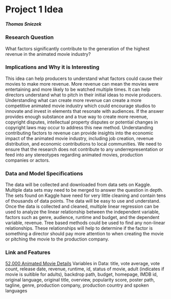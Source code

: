 # Project 1 Idea
##### _Thomas Sniezek_

### Research Question
What factors significantly contribute to the generation of the highest revenue in the animated movie industry? 


### Implications and Why it is Interesting
This idea can help producers to understand what factors could cause their movies to make more revenue. More revenue can mean the movies were entertaining and more likely to be watched multiple times. It can help directors understand what to pitch in their initial ideas to movie producers.  Understanding what can create more revenue can create a more competitive animated movie industry which could encourage studios to innovate and invest in elements that resonate with audiences. If the answer provides enough substance and a true way to create more revenue, copyright disputes, intellectual property disputes or potential changes in copyright laws may occur to address this new method. Understanding contributing factors to revenue can provide insights into the economic impact of the animated movie industry, including job creation, revenue distribution, and economic contributions to local communities.  We need to ensure that the research does not contribute to any underrepresentation or feed into any stereotypes regarding animated movies, production companies or actors.  
### Data and Model Specifications
The data will be collected and downloaded from data sets on Kaggle. Multiple data sets may need to be merged to answer the question in depth. The sets found on Kaggle have need for very little cleaning and contain tens of thousands of data points. The data will be easy to use and understand.  Once the data is collected and cleaned, multiple linear regression can be used to analyze the linear relationship between the independent variable, factors such as genre, audience, runtime and budget, and the dependent variable, revenue. Tree based methods could be used to find any non-linear relationships.  These relationships will help to determine if the factor is something a director should pay more attention to when creating the movie or pitching the movie to the production company.  

### Link and Features
[52,000 Animated Movie Details](https://www.kaggle.com/datasets/asaniczka/52000-animation-movie-details-dataset-2024/data)
Variables in Data: title, vote average, vote count, release date, revenue, runtime, id, status of movie, adult (indicates if movie is suitible for adults), backdrop path, budget, homepage, IMDB id, original language, original title, overview, popularity score, poster path, tagline, genre, production company, production country and spoken languages  

